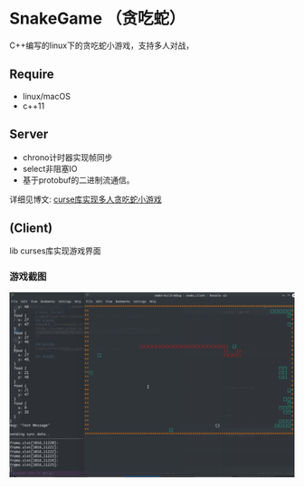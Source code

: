 # SnakeGame （贪吃蛇）
C++编写的linux下的贪吃蛇小游戏，支持多人对战，

## Require
 - linux/macOS
 - c++11

## Server
 - chrono计时器实现帧同步
 - select非阻塞IO
 - 基于protobuf的二进制流通信。

详细见博文: [curse库实现多人贪吃蛇小游戏](https://xuranus.github.io/2018/10/21/curse%E5%BA%93%E5%AE%9E%E7%8E%B0%E5%A4%9A%E4%BA%BA%E8%B4%AA%E5%90%83%E8%9B%87%E5%B0%8F%E6%B8%B8%E6%88%8F/)

## (Client)
lib curses库实现游戏界面

### 游戏截图
![](screenshot.png)



